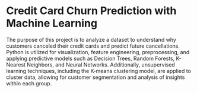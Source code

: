 # Credit Card Churn Prediction with Machine Learning 


The purpose of this project is to analyze a dataset to understand why customers canceled their credit cards and predict future cancellations.
Python is utilized for visualization, feature engineering, preprocessing, and applying predictive models such as Decision Trees, Random Forests,
K-Nearest Neighbors, and Neural Networks. Additionally, unsupervised learning techniques, including the K-means clustering model, are applied to
cluster data, allowing for customer segmentation and analysis of insights within each group.
